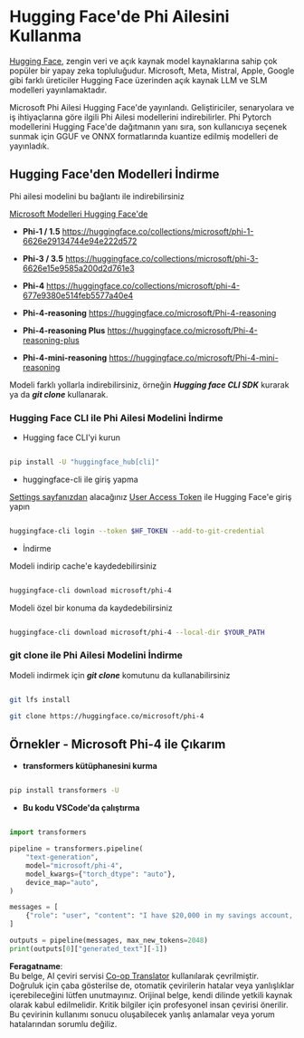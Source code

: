 <!--
CO_OP_TRANSLATOR_METADATA:
{
  "original_hash": "624fe133fba62773979d45f54519f7bb",
  "translation_date": "2025-05-09T08:37:29+00:00",
  "source_file": "md/01.Introduction/02/01.HF.md",
  "language_code": "tr"
}
-->
# **Hugging Face'de Phi Ailesini Kullanma**

[Hugging Face](https://huggingface.co/), zengin veri ve açık kaynak model kaynaklarına sahip çok popüler bir yapay zeka topluluğudur. Microsoft, Meta, Mistral, Apple, Google gibi farklı üreticiler Hugging Face üzerinden açık kaynak LLM ve SLM modelleri yayınlamaktadır.

Microsoft Phi Ailesi Hugging Face'de yayınlandı. Geliştiriciler, senaryolara ve iş ihtiyaçlarına göre ilgili Phi Ailesi modellerini indirebilirler. Phi Pytorch modellerini Hugging Face'de dağıtmanın yanı sıra, son kullanıcıya seçenek sunmak için GGUF ve ONNX formatlarında kuantize edilmiş modelleri de yayınladık.

## **Hugging Face'den Modelleri İndirme**

Phi ailesi modelini bu bağlantı ile indirebilirsiniz

[Microsoft Modelleri Hugging Face'de](https://huggingface.co/microsoft)

-  **Phi-1 / 1.5** https://huggingface.co/collections/microsoft/phi-1-6626e29134744e94e222d572

-  **Phi-3 / 3.5** https://huggingface.co/collections/microsoft/phi-3-6626e15e9585a200d2d761e3

-  **Phi-4** https://huggingface.co/collections/microsoft/phi-4-677e9380e514feb5577a40e4

- **Phi-4-reasoning** https://huggingface.co/microsoft/Phi-4-reasoning

- **Phi-4-reasoning Plus** https://huggingface.co/microsoft/Phi-4-reasoning-plus 

- **Phi-4-mini-reasoning** https://huggingface.co/microsoft/Phi-4-mini-reasoning

Modeli farklı yollarla indirebilirsiniz, örneğin ***Hugging face CLI SDK*** kurarak ya da ***git clone*** kullanarak.

### **Hugging Face CLI ile Phi Ailesi Modelini İndirme**

- Hugging face CLI'yi kurun

```bash

pip install -U "huggingface_hub[cli]"

```

- huggingface-cli ile giriş yapma

[Settings sayfanızdan](https://huggingface.co/settings/tokens) alacağınız [User Access Token](https://huggingface.co/docs/hub/security-tokens) ile Hugging Face'e giriş yapın

```bash

huggingface-cli login --token $HF_TOKEN --add-to-git-credential

```

- İndirme

Modeli indirip cache'e kaydedebilirsiniz

```bash

huggingface-cli download microsoft/phi-4

```

Modeli özel bir konuma da kaydedebilirsiniz

```bash

huggingface-cli download microsoft/phi-4 --local-dir $YOUR_PATH

```

### **git clone ile Phi Ailesi Modelini İndirme**

Modeli indirmek için ***git clone*** komutunu da kullanabilirsiniz

```bash

git lfs install

git clone https://huggingface.co/microsoft/phi-4

```

## **Örnekler - Microsoft Phi-4 ile Çıkarım**

- **transformers kütüphanesini kurma**

```bash

pip install transformers -U

```

- **Bu kodu VSCode'da çalıştırma**

```python

import transformers

pipeline = transformers.pipeline(
    "text-generation",
    model="microsoft/phi-4",
    model_kwargs={"torch_dtype": "auto"},
    device_map="auto",
)

messages = [
    {"role": "user", "content": "I have $20,000 in my savings account, where I receive a 4% profit per year and payments twice a year. Can you please tell me how long it will take for me to become a millionaire? Also, can you please explain the math step by step as if you were explaining it to an uneducated person?"},
]

outputs = pipeline(messages, max_new_tokens=2048)
print(outputs[0]["generated_text"][-1])

```

**Feragatname**:  
Bu belge, AI çeviri servisi [Co-op Translator](https://github.com/Azure/co-op-translator) kullanılarak çevrilmiştir. Doğruluk için çaba gösterilse de, otomatik çevirilerin hatalar veya yanlışlıklar içerebileceğini lütfen unutmayınız. Orijinal belge, kendi dilinde yetkili kaynak olarak kabul edilmelidir. Kritik bilgiler için profesyonel insan çevirisi önerilir. Bu çevirinin kullanımı sonucu oluşabilecek yanlış anlamalar veya yorum hatalarından sorumlu değiliz.